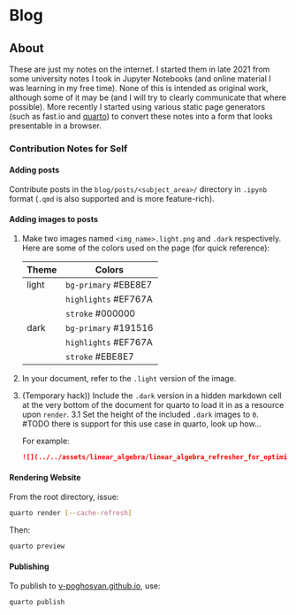 # Blog

## About

These are just my notes on the internet. I started them in late 2021 from some university notes I took in Jupyter Notebooks (and online material I was learning in my free time). None of this is intended as original work, although some of it may be (and I will try to clearly communicate that where possible). More recently I started using various static page generators (such as fast.io and [quarto](https://github.com/quarto-dev)) to convert these notes into a form that looks presentable in a browser.

### Contribution Notes for Self

#### Adding posts
Contribute posts in the `blog/posts/<subject_area>/` directory in `.ipynb` format (`.qmd` is also supported and is more feature-rich).

#### Adding images to posts

1. Make two images named `<img_name>.light.png` and `.dark` respectively. Here are some of the colors used on the page (for quick reference):

    | Theme | Colors               |
    |-------|----------------------|
    | light | `bg-primary` #EBE8E7 |
    |       | `highlights` #EF767A |
    |       | `stroke` #000000     |
    | dark  | `bg-primary` #191516 |
    |       | `highlights` #EF767A |
    |       | `stroke` #EBE8E7     |

2. In your document, refer to the `.light` version of the image.
3. (Temporary hack)) Include the `.dark` version in a hidden markdown cell at the very bottom of the document for quarto to load it in as a resource upon `render`.
   3.1 Set the height of the included `.dark` images to `0`. #TODO there is support for this use case in quarto, look up how...

    For example:
    ```markdown
    ![](../../assets/linear_algebra/linear_algebra_refresher_for_optimization/convex.dark.png){height=0}
    ```

#### Rendering Website

From the root directory, issue:

```bash
quarto render [--cache-refresh]
```
Then:
```bash
quarto preview
```

#### Publishing

To publish to [v-poghosyan.github.io](https://v-poghosyan.github.io/), use:

```
quarto publish
```



